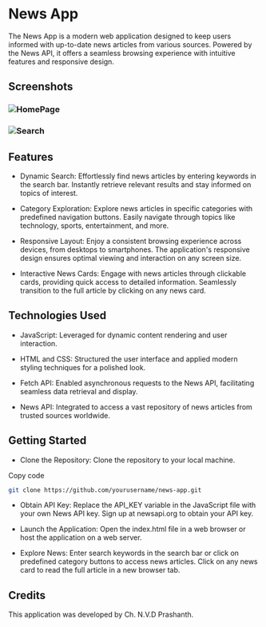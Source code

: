 # News App
The News App is a modern web application designed to keep users informed with up-to-date news articles from various sources. Powered by the News API, it offers a seamless browsing experience with intuitive features and responsive design.

## Screenshots

### ![HomePage](https://drive.usercontent.google.com/download?id=1UFlhjEuDRql3q5j3kkUDM9WA6EukDxtt&authuser=0)
### ![Search](https://drive.usercontent.google.com/download?id=1MD5dr8wErv7d4M-M7id-05BwothUHsJj&authuser=0)

## Features
- Dynamic Search: Effortlessly find news articles by entering keywords in the search bar. Instantly retrieve relevant results and stay informed on topics of interest.

- Category Exploration: Explore news articles in specific categories with predefined navigation buttons. Easily navigate through topics like technology, sports, entertainment, and more.

- Responsive Layout: Enjoy a consistent browsing experience across devices, from desktops to smartphones. The application's responsive design ensures optimal viewing and interaction on any screen size.

- Interactive News Cards: Engage with news articles through clickable cards, providing quick access to detailed information. Seamlessly transition to the full article by clicking on any news card.

## Technologies Used
- JavaScript: Leveraged for dynamic content rendering and user interaction.

- HTML and CSS: Structured the user interface and applied modern styling techniques for a polished look.

- Fetch API: Enabled asynchronous requests to the News API, facilitating seamless data retrieval and display.

- News API: Integrated to access a vast repository of news articles from trusted sources worldwide.

## Getting Started
- Clone the Repository: Clone the repository to your local machine.

Copy code
```bash
git clone https://github.com/yourusername/news-app.git
```
- Obtain API Key: Replace the API_KEY variable in the JavaScript file with your own News API key. Sign up at newsapi.org to obtain your API key.

- Launch the Application: Open the index.html file in a web browser or host the application on a web server.

- Explore News: Enter search keywords in the search bar or click on predefined category buttons to access news articles. Click on any news card to read the full article in a new browser tab.

## Credits
This application was developed by Ch. N.V.D Prashanth.

